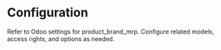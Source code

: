 # Configuration

Refer to Odoo settings for product_brand_mrp. Configure related models, access rights, and options as needed.
